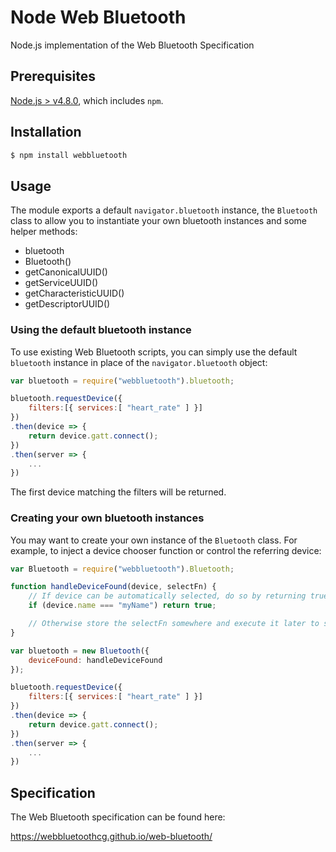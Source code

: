 # Node Web Bluetooth
Node.js implementation of the Web Bluetooth Specification

## Prerequisites

[Node.js > v4.8.0](https://nodejs.org), which includes `npm`.

## Installation

```bash
$ npm install webbluetooth
```

## Usage

The module exports a default `navigator.bluetooth` instance, the `Bluetooth` class to allow you to instantiate your own bluetooth instances and some helper methods:

- bluetooth
- Bluetooth()
- getCanonicalUUID()
- getServiceUUID()
- getCharacteristicUUID()
- getDescriptorUUID()

### Using the default bluetooth instance

To use existing Web Bluetooth scripts, you can simply use the default `bluetooth` instance in place of the `navigator.bluetooth` object:

```JavaScript
var bluetooth = require("webbluetooth").bluetooth;

bluetooth.requestDevice({
	filters:[{ services:[ "heart_rate" ] }]
})
.then(device => {
	return device.gatt.connect();
})
.then(server => {
	...
})
```

The first device matching the filters will be returned.

### Creating your own bluetooth instances

You may want to create your own instance of the `Bluetooth` class. For example, to inject a device chooser function or control the referring device:

```JavaScript
var Bluetooth = require("webbluetooth").Bluetooth;

function handleDeviceFound(device, selectFn) {
	// If device can be automatically selected, do so by returning true
	if (device.name === "myName") return true;

	// Otherwise store the selectFn somewhere and execute it later to select this device
}

var bluetooth = new Bluetooth({
	deviceFound: handleDeviceFound
});

bluetooth.requestDevice({
	filters:[{ services:[ "heart_rate" ] }]
})
.then(device => {
	return device.gatt.connect();
})
.then(server => {
	...
})
```

## Specification

The Web Bluetooth specification can be found here:

https://webbluetoothcg.github.io/web-bluetooth/
